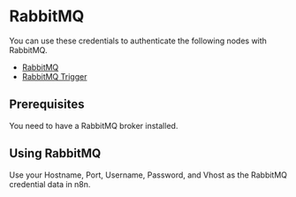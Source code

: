 # RabbitMQ

You can use these credentials to authenticate the following nodes with RabbitMQ.
- [RabbitMQ](/integrations/nodes/n8n-nodes-base.rabbitmq/)
- [RabbitMQ Trigger](/integrations/trigger-nodes/n8n-nodes-base.rabbitmqTrigger/)

## Prerequisites

You need to have a RabbitMQ broker installed.

## Using RabbitMQ

Use your Hostname, Port, Username, Password, and Vhost as the RabbitMQ credential data in n8n.
